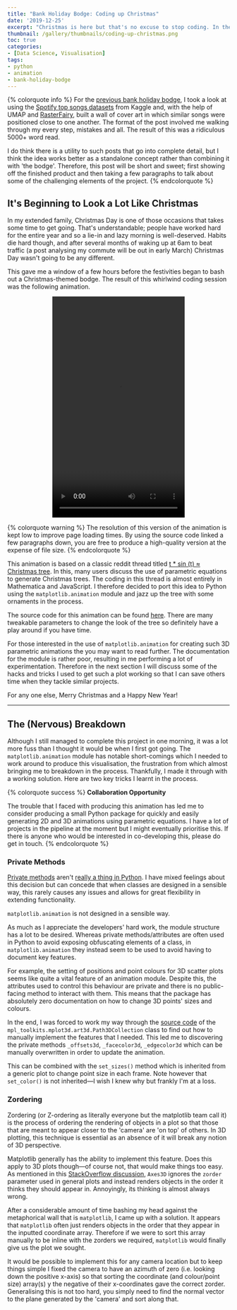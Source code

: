 ```yaml
---
title: "Bank Holiday Bodge: Coding up Christmas"
date: '2019-12-25'
excerpt: "Christmas is here but that's no excuse to stop coding. In the second installment of the bank holiday bodge series, there will be a major change in format but the principle will stay the same—showcasing a rough piece of work brought to fruition in a single day. This post will concern the use of parametric equations and the animation module from matplotlib to generate your own ornamented Christmas tree animation"
thumbnail: /gallery/thumbnails/coding-up-christmas.png
toc: true
categories:
- [Data Science, Visualisation]
tags:
- python
- animation
- bank-holiday-bodge
---
```

{% colorquote info %}
For the [previous bank holiday bodge](https://www.ttested.com/wall-of-music/), I took a look at using the [Spotify top songs datasets](https://www.kaggle.com/nadintamer/top-spotify-tracks-of-2018) from Kaggle and, with the help of UMAP and [RasterFairy](https://github.com/Quasimondo/RasterFairy), built a wall of cover art in which similar songs were positioned close to one another. The format of the post involved me walking through my every step, mistakes and all. The result of this was a ridiculous 5000+ word read. 

I do think there is a utility to such posts that go into complete detail, but I think the idea works better as a standalone concept rather than combining it with 'the bodge'. Therefore, this post will be short and sweet; first showing off the finished product and then taking a few paragraphs to talk about some of the challenging elements of the project.
{% endcolorquote %}


## It's Beginning to Look a Lot Like Christmas

In my extended family, Christmas Day is one of those occasions that takes some time to get going. That's understandable; people have worked hard for the entire year and so a lie-in and lazy morning is well-deserved. Habits die hard though, and after several months of waking up at 6am to beat traffic (a post analysing my commute will be out in early March) Christmas Day wasn't going to be any different.

This gave me a window of a few hours before the festivities began to bash out a Christmas-themed bodge. The result of this whirlwind coding session was the following animation.

<video style="display:block; margin: 0 auto; margin-bottom: 1em;" width="300" height="500" controls loop>
  <source src="/images/coding-up-christmas/christmas-tree.mp4" type="video/mp4">
Your browser does not support the video tag.
</video>


{% colorquote warning %}
The resolution of this version of the animation is kept low to improve page loading times. By using the source code linked a few paragraphs down, you are free to produce a high-quality version at the expense of file size.
{% endcolorquote %}


This animation is based on a classic reddit thread titled [t * sin (t) ≈ Christmas tree](https://www.reddit.com/r/programming/comments/1tswai/t_sin_t_christmas_tree/). In this, many users discuss the use of parametric equations to generate Christmas trees. The coding in this thread is almost entirely in Mathematica and JavaScript. I therefore decided to port this idea to Python using the `matplotlib.animation` module and jazz up the tree with some ornaments in the process. 

The source code for this animation can be found [here](https://gist.github.com/THargreaves/a67ddd4420227c3a7566ac8297935bf3). There are many tweakable parameters to change the look of the tree so definitely have a play around if you have time.

For those interested in the use of `matplotlib.animation` for creating such 3D parametric animations the you may want to read further. The documentation for the module is rather poor, resulting in me performing a lot of experimentation. Therefore in the next section I will discuss some of the hacks and tricks I used to get such a plot working so that I can save others time when they tackle similar projects. 

For any one else, Merry Christmas and a Happy New Year!


<hr>


## The (Nervous) Breakdown

Although I still managed to complete this project in one morning, it was a lot more fuss than I thought it would be when I first got going. The `matplotlib.animation` module has notable short-comings which I needed to work around to produce this visualisation, the frustration from which almost bringing me to breakdown in the process. Thankfully, I made it through with a working solution. Here are two key tricks I learnt in the process.

{% colorquote success %}
**Collaboration Opportunity**

The trouble that I faced with producing this animation has led me to consider producing a small Python package for quickly and easily generating 2D and 3D animations using parametric equations. I have a lot of projects in the pipeline at the moment but I might eventually prioritise this. If there is anyone who would be interested in co-developing this, please do get in touch.
{% endcolorquote %}


### Private Methods

[Private methods](https://stackoverflow.com/questions/2620699/why-private-methods-in-the-object-oriented) aren't [really a thing in Python](https://docs.python.org/2/tutorial/classes.html#private-variables-and-class-local-references). I have mixed feelings about this decision but can concede that when classes are designed in a sensible way, this rarely causes any issues and allows for great flexibility in extending functionality. 

`matplotlib.animation` is not designed in a sensible way.

As much as I appreciate the developers' hard work, the module structure has a lot to be desired. Whereas private methods/attributes are often used in Python to avoid exposing obfuscating elements of a class, in `matplotlib.animation` they instead seem to be used to avoid having to document key features.

For example, the setting of positions and point colours for 3D scatter plots seems like quite a vital feature of an animation module. Despite this, the attributes used to control this behaviour are private and there is no public-facing method to interact with them. This means that the package has absolutely zero documentation on how to change 3D points' sizes and colours.

In the end, I was forced to work my way through the [source code](https://github.com/matplotlib/matplotlib/blob/062223f16ceee008470749115e1674e5b9ac3ca2/lib/mpl_toolkits/mplot3d/art3d.py) of the `mpl_toolkits.mplot3d.art3d.Path3DCollection` class to find out how to manually implement the features that I needed. This led me to discovering the private methods `_offsets3d`, `_facecolor3d`, `_edgecolor3d` which can be manually overwritten in order to update the animation.

This can be combined with the `set_sizes()` method which is inherited from a generic plot to change point size in each frame. Note however that `set_color()` is not inherited—I wish I knew why but frankly I'm at a loss.

### Zordering

Zordering (or Z-ordering as literally everyone but the matplotlib team call it) is the process of ordering the rendering of objects in a plot so that those that are meant to appear closer to the 'camera' are 'on top' of others. In 3D plotting, this technique is essential as an absence of it will break any notion of 3D perspective. 

Matplotlib generally has the ability to implement this feature. Does this apply to 3D plots though—of course not, that would make things too easy. As mentioned in this [StackOverflow discussion](https://stackoverflow.com/questions/37611023/3d-parametric-curve-in-matplotlib-does-not-respect-zorder-workaround), `Axes3D` ignores the `zorder` parameter used in general plots and instead renders objects in the order it thinks they should appear in. Annoyingly, its thinking is almost always wrong.

After a considerable amount of time bashing my head against the metaphorical wall that is `matplotlib`, I came up with a solution. It appears that `matplotlib` often just renders objects in the order that they appear in the inputted coordinate array. Therefore if we were to sort this array manually to be inline with the zorders we required, `matplotlib` would finally give us the plot we sought. 

It would be possible to implement this for any camera location but to keep things simple I fixed the camera to have an azimuth of zero (i.e. looking down the positive x-axis) so that sorting the coordinate (and colour/point size) array(s) y the negative of their x-coordinates gave the correct zorder. Generalising this is not too hard, you simply need to find the normal vector to the plane generated by the 'camera' and sort along that.
